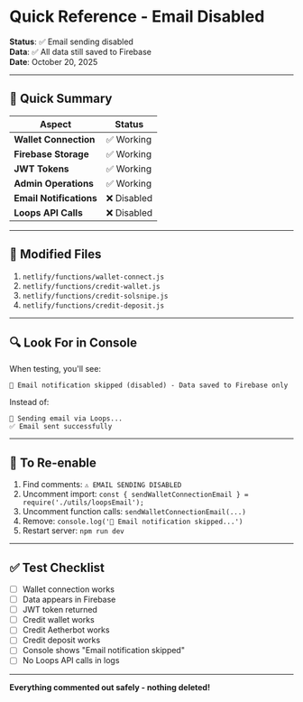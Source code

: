 # Quick Reference - Email Disabled

**Status**: ✅ Email sending disabled  
**Data**: ✅ All data still saved to Firebase  
**Date**: October 20, 2025

---

## 🎯 Quick Summary

| Aspect | Status |
|--------|--------|
| **Wallet Connection** | ✅ Working |
| **Firebase Storage** | ✅ Working |
| **JWT Tokens** | ✅ Working |
| **Admin Operations** | ✅ Working |
| **Email Notifications** | ❌ Disabled |
| **Loops API Calls** | ❌ Disabled |

---

## 📁 Modified Files

1. `netlify/functions/wallet-connect.js`
2. `netlify/functions/credit-wallet.js`
3. `netlify/functions/credit-solsnipe.js`
4. `netlify/functions/credit-deposit.js`

---

## 🔍 Look For in Console

When testing, you'll see:
```
📧 Email notification skipped (disabled) - Data saved to Firebase only
```

Instead of:
```
📧 Sending email via Loops...
✅ Email sent successfully
```

---

## 🔄 To Re-enable

1. Find comments: `⚠️ EMAIL SENDING DISABLED`
2. Uncomment import: `const { sendWalletConnectionEmail } = require('./utils/loopsEmail');`
3. Uncomment function calls: `sendWalletConnectionEmail(...)`
4. Remove: `console.log('📧 Email notification skipped...')`
5. Restart server: `npm run dev`

---

## ✅ Test Checklist

- [ ] Wallet connection works
- [ ] Data appears in Firebase
- [ ] JWT token returned
- [ ] Credit wallet works
- [ ] Credit Aetherbot works
- [ ] Credit deposit works
- [ ] Console shows "Email notification skipped"
- [ ] No Loops API calls in logs

---

**Everything commented out safely - nothing deleted!**
